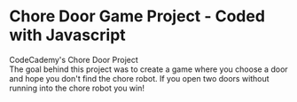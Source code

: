 # Chore Door Game Project - Coded with Javascript
CodeCademy's Chore Door Project<br/>
The goal behind this project was to create a game where you choose a door and hope you don't find the chore robot.  If you open two doors without running into the chore robot you win!
